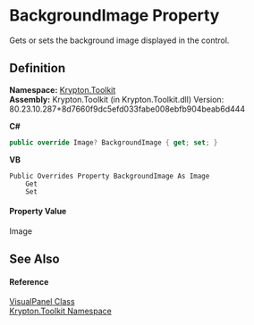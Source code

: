 # BackgroundImage Property


Gets or sets the background image displayed in the control.



## Definition
**Namespace:** <a href="79d2eac2-21f4-54ff-7552-b20c33c30600.md">Krypton.Toolkit</a>  
**Assembly:** Krypton.Toolkit (in Krypton.Toolkit.dll) Version: 80.23.10.287+8d7660f9dc5efd033fabe008ebfb904beab6d444

**C#**
``` C#
public override Image? BackgroundImage { get; set; }
```
**VB**
``` VB
Public Overrides Property BackgroundImage As Image
	Get
	Set
```



#### Property Value
Image

## See Also


#### Reference
<a href="6fbc3d92-8b52-35e9-904e-553b5951491c.md">VisualPanel Class</a>  
<a href="79d2eac2-21f4-54ff-7552-b20c33c30600.md">Krypton.Toolkit Namespace</a>  
